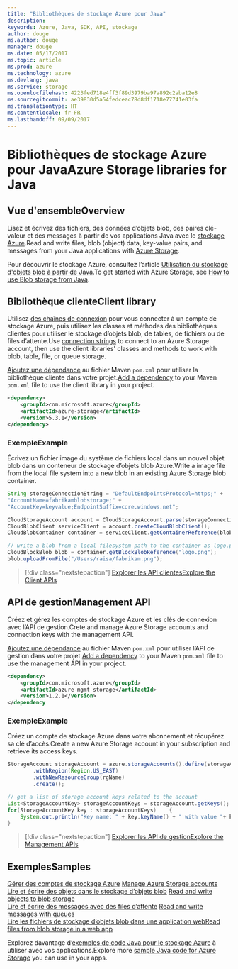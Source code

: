 ```yaml
---
title: "Bibliothèques de stockage Azure pour Java"
description: 
keywords: Azure, Java, SDK, API, stockage
author: douge
ms.author: douge
manager: douge
ms.date: 05/17/2017
ms.topic: article
ms.prod: azure
ms.technology: azure
ms.devlang: java
ms.service: storage
ms.openlocfilehash: 4223fed718e4ff3f89d3979ba97a892c2aba12e8
ms.sourcegitcommit: ae39830d5a54fedceac78d8df1718e77741e03fa
ms.translationtype: HT
ms.contentlocale: fr-FR
ms.lasthandoff: 09/09/2017
---
```

# <a name="azure-storage-libraries-for-java"></a><span data-ttu-id="17114-103">Bibliothèques de stockage Azure pour Java</span><span class="sxs-lookup"><span data-stu-id="17114-103">Azure Storage libraries for Java</span></span>

## <a name="overview"></a><span data-ttu-id="17114-104">Vue d'ensemble</span><span class="sxs-lookup"><span data-stu-id="17114-104">Overview</span></span>

<span data-ttu-id="17114-105">Lisez et écrivez des fichiers, des données d’objets blob, des paires clé-valeur et des messages à partir de vos applications Java avec le [stockage Azure](/azure/storage/storage-introduction).</span><span class="sxs-lookup"><span data-stu-id="17114-105">Read and write files, blob (object) data, key-value pairs, and messages from your Java applications with [Azure Storage](/azure/storage/storage-introduction).</span></span>

<span data-ttu-id="17114-106">Pour découvrir le stockage Azure, consultez l’article [Utilisation du stockage d'objets blob à partir de Java](/azure/storage/storage-java-how-to-use-blob-storage).</span><span class="sxs-lookup"><span data-stu-id="17114-106">To get started with Azure Storage, see [How to use Blob storage from Java](/azure/storage/storage-java-how-to-use-blob-storage).</span></span>

## <a name="client-library"></a><span data-ttu-id="17114-107">Bibliothèque cliente</span><span class="sxs-lookup"><span data-stu-id="17114-107">Client library</span></span>

<span data-ttu-id="17114-108">Utilisez [des chaînes de connexion](/azure/storage/storage-create-storage-account#manage-your-storage-account) pour vous connecter à un compte de stockage Azure, puis utilisez les classes et méthodes des bibliothèques clientes pour utiliser le stockage d’objets blob, de tables, de fichiers ou de files d’attente.</span><span class="sxs-lookup"><span data-stu-id="17114-108">Use [connection strings](/azure/storage/storage-create-storage-account#manage-your-storage-account) to connect to an Azure Storage account, then use the client libraries' classes and methods to work with blob, table, file, or queue storage.</span></span> 

<span data-ttu-id="17114-109">[Ajoutez une dépendance](https://maven.apache.org/guides/getting-started/index.html#How_do_I_use_external_dependencies) au fichier Maven `pom.xml` pour utiliser la bibliothèque cliente dans votre projet.</span><span class="sxs-lookup"><span data-stu-id="17114-109">[Add a dependency](https://maven.apache.org/guides/getting-started/index.html#How_do_I_use_external_dependencies) to your Maven `pom.xml` file to use the client library in your project.</span></span>   

```XML
<dependency>
    <groupId>com.microsoft.azure</groupId>
    <artifactId>azure-storage</artifactId>
    <version>5.3.1</version>
</dependency>
```   

### <a name="example"></a><span data-ttu-id="17114-110">Exemple</span><span class="sxs-lookup"><span data-stu-id="17114-110">Example</span></span>

<span data-ttu-id="17114-111">Écrivez un fichier image du système de fichiers local dans un nouvel objet blob dans un conteneur de stockage d’objets blob Azure.</span><span class="sxs-lookup"><span data-stu-id="17114-111">Write a image file from the local file system into a new blob in an existing Azure Storage blob container.</span></span>


```java
String storageConnectionString = "DefaultEndpointsProtocol=https;" + 
"AccountName=fabrikamblobstorage;" + 
"AccountKey=keyvalue;EndpointSuffix=core.windows.net";

CloudStorageAccount account = CloudStorageAccount.parse(storageConnectionString);
CloudBlobClient serviceClient = account.createCloudBlobClient();
CloudBlobContainer container = serviceClient.getContainerReference(blobContainer);

// write a blob from a local filesystem path to the container as logo.png
CloudBlockBlob blob = container.getBlockBlobReference("logo.png");
blob.uploadFromFile("/Users/raisa/fabrikam.png");
```

> [!div class="nextstepaction"]
> [<span data-ttu-id="17114-112">Explorer les API clientes</span><span class="sxs-lookup"><span data-stu-id="17114-112">Explore the Client APIs</span></span>](/java/api/overview/azure/storage/clientlibrary)

## <a name="management-api"></a><span data-ttu-id="17114-113">API de gestion</span><span class="sxs-lookup"><span data-stu-id="17114-113">Management API</span></span>

<span data-ttu-id="17114-114">Créez et gérez les comptes de stockage Azure et les clés de connexion avec l’API de gestion.</span><span class="sxs-lookup"><span data-stu-id="17114-114">Crete and manage Azure Storage accounts and connection keys with the management API.</span></span>

<span data-ttu-id="17114-115">[Ajoutez une dépendance](https://maven.apache.org/guides/getting-started/index.html#How_do_I_use_external_dependencies) au fichier Maven `pom.xml` pour utiliser l’API de gestion dans votre projet.</span><span class="sxs-lookup"><span data-stu-id="17114-115">[Add a dependency](https://maven.apache.org/guides/getting-started/index.html#How_do_I_use_external_dependencies) to your Maven `pom.xml` file to use the management API in your project.</span></span>  

```XML
<dependency>
    <groupId>com.microsoft.azure</groupId>
    <artifactId>azure-mgmt-storage</artifactId>
    <version>1.2.1</version>
</dependency
```   

### <a name="example"></a><span data-ttu-id="17114-116">Exemple</span><span class="sxs-lookup"><span data-stu-id="17114-116">Example</span></span>

<span data-ttu-id="17114-117">Créez un compte de stockage Azure dans votre abonnement et récupérez sa clé d’accès.</span><span class="sxs-lookup"><span data-stu-id="17114-117">Create a new Azure Storage account in your subscription and retrieve its access keys.</span></span>

```java
StorageAccount storageAccount = azure.storageAccounts().define(storageAccountName)
        .withRegion(Region.US_EAST)
        .withNewResourceGroup(rgName)
        .create();

// get a list of storage account keys related to the account
List<StorageAccountKey> storageAccountKeys = storageAccount.getKeys();
for(StorageAccountKey key : storageAccountKeys)    {
    System.out.println("Key name: " + key.keyName() + " with value "+ key.value());
}
```

> [!div class="nextstepaction"]
> [<span data-ttu-id="17114-118">Explorer les API de gestion</span><span class="sxs-lookup"><span data-stu-id="17114-118">Explore the Management APIs</span></span>](/java/api/overview/azure/storage/managementapi)


## <a name="samples"></a><span data-ttu-id="17114-119">Exemples</span><span class="sxs-lookup"><span data-stu-id="17114-119">Samples</span></span>

<span data-ttu-id="17114-120">[Gérer des comptes de stockage Azure](../docs-ref-conceptual/java-sdk-manage-storage-accounts.md)  </span><span class="sxs-lookup"><span data-stu-id="17114-120">[Manage Azure Storage accounts](../docs-ref-conceptual/java-sdk-manage-storage-accounts.md)  </span></span>  
<span data-ttu-id="17114-121">[Lire et écrire des objets dans le stockage d’objets blob](https://github.com/Azure-Samples/storage-blob-java-getting-started) </span><span class="sxs-lookup"><span data-stu-id="17114-121">[Read and write objects to blob storage](https://github.com/Azure-Samples/storage-blob-java-getting-started) </span></span>  
<span data-ttu-id="17114-122">[Lire et écrire des messages avec des files d’attente](https://github.com/Azure-Samples/storage-queue-java-getting-started) </span><span class="sxs-lookup"><span data-stu-id="17114-122">[Read and write messages with queues](https://github.com/Azure-Samples/storage-queue-java-getting-started) </span></span>  
[<span data-ttu-id="17114-123">Lire les fichiers de stockage d’objets blob dans une application web</span><span class="sxs-lookup"><span data-stu-id="17114-123">Read files from blob storage in a web app</span></span>](https://github.com/Azure-Samples/app-service-java-manage-storage-connections-for-web-apps-on-linux)

<span data-ttu-id="17114-124">Explorez davantage d’[exemples de code Java pour le stockage Azure](https://azure.microsoft.com/resources/samples/?platform=java&term=storage) à utiliser avec vos applications.</span><span class="sxs-lookup"><span data-stu-id="17114-124">Explore more [sample Java code for Azure Storage](https://azure.microsoft.com/resources/samples/?platform=java&term=storage) you can use in your apps.</span></span>